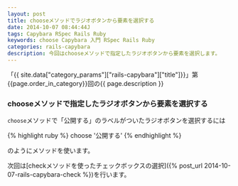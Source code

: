 ```yaml
---
layout: post
title: chooseメソッドでラジオボタンから要素を選択する
date: 2014-10-07 08:44:44J
tags: Capybara RSpec Rails Ruby
keywords: choose Capybara 入門 RSpec Rails Ruby
categories: rails-capybara
description: 今回はchooseメソッドで指定したラジオボタンから要素を選択します。
---
```


「{{ site.data["category_params"]["rails-capybara"]["title"]}}」第{{page.order_in_category}}回の{{ page.description }}

### chooseメソッドで指定したラジオボタンから要素を選択する

`choose`メソッドで「公開する」のラベルがついたラジオボタンを選択するには

{% highlight ruby %}
choose '公開する'
{% endhighlight %}

のようにメソッドを使います。

次回は[checkメソッドを使ったチェックボックスの選択]({% post_url 2014-10-07-rails-capybara-check %})を行います。
